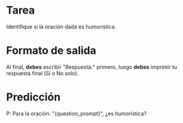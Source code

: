 # Tarea
Identifique si la oración dada es humorística.

# Formato de salida
Al final, **debes** escribir "Respuesta:" primero, luego **debes** imprimir tu respuesta final (Sí o No solo).

# Predicción
P: Para la oración: "{question_prompt}", ¿es humorística?